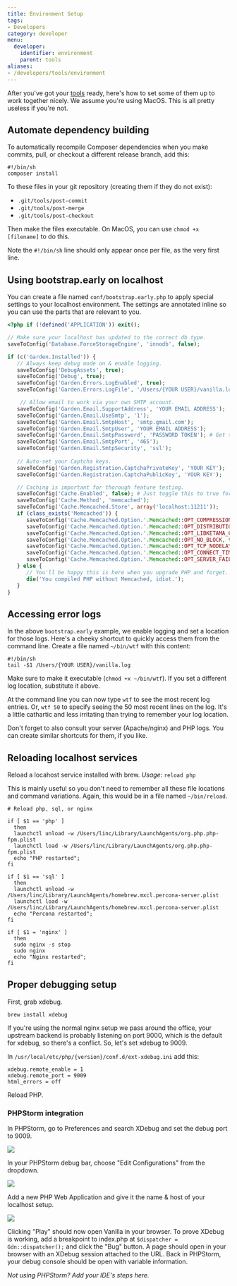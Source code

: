 ```yaml
---
title: Environment Setup
tags:
- Developers
category: developer
menu:
  developer:
    identifier: environment
    parent: tools
aliases:
- /developers/tools/environment
---
```


After you've got your [tools](/developers/tools) ready, here's how to set some of them up to work together nicely. We assume you're using MacOS. This is all pretty useless if you're not.

## Automate dependency building

To automatically recompile Composer dependencies when you make commits, pull, or checkout a different release branch, add this:

```
#!/bin/sh
composer install
```

To these files in your git repository (creating them if they do not exist):

* `.git/tools/post-commit`
* `.git/tools/post-merge`
* `.git/tools/post-checkout`

Then make the files executable. On MacOS, you can use `chmod +x [filename]` to do this.

Note the `#!/bin/sh` line should only appear once per file, as the very first line.

## Using bootstrap.early on localhost

You can create a file named `conf/bootstrap.early.php` to apply special settings to your localhost environment. The settings are annotated inline so you can use the parts that are relevant to you.

```php
<?php if (!defined('APPLICATION')) exit();

// Make sure your localhost has updated to the correct db type.
saveToConfig('Database.ForceStorageEngine', 'innodb', false);

if (c('Garden.Installed')) {
   // Always keep debug mode on & enable logging.
   saveToConfig('DebugAssets', true);
   saveToConfig('Debug', true);
   saveToConfig('Garden.Errors.LogEnabled', true);
   saveToConfig('Garden.Errors.LogFile', '/Users/{YOUR USER}/vanilla.log');

	// Allow email to work via your own SMTP account.
   saveToConfig('Garden.Email.SupportAddress', 'YOUR EMAIL ADDRESS');
   saveToConfig('Garden.Email.UseSmtp', '1');
   saveToConfig('Garden.Email.SmtpHost', 'smtp.gmail.com');
   saveToConfig('Garden.Email.SmtpUser', 'YOUR EMAIL ADDRESS');
   saveToConfig('Garden.Email.SmtpPassword', 'PASSWORD TOKEN'); # Get this in Gmail etc.
   saveToConfig('Garden.Email.SmtpPort', '465');
   saveToConfig('Garden.Email.SmtpSecurity', 'ssl');
   
   // Auto-set your Captcha keys.
   saveToConfig('Garden.Registration.CaptchaPrivateKey', 'YOUR KEY');
   saveToConfig('Garden.Registration.CaptchaPublicKey', 'YOUR KEY');

   // Caching is important for thorough feature testing.
   saveToConfig('Cache.Enabled', false); # Just toggle this to true for testing with cache; usually it's a pain to leave on
   saveToConfig('Cache.Method', 'memcached');
   saveToConfig('Cache.Memcached.Store', array('localhost:11211'));
   if (class_exists('Memcached')) {
      saveToConfig('Cache.Memcached.Option.'.Memcached::OPT_COMPRESSION, true, false);
      saveToConfig('Cache.Memcached.Option.'.Memcached::OPT_DISTRIBUTION, Memcached::DISTRIBUTION_CONSISTENT, false);
      saveToConfig('Cache.Memcached.Option.'.Memcached::OPT_LIBKETAMA_COMPATIBLE, true, false);
      saveToConfig('Cache.Memcached.Option.'.Memcached::OPT_NO_BLOCK, true, false);
      saveToConfig('Cache.Memcached.Option.'.Memcached::OPT_TCP_NODELAY, true, false);
      saveToConfig('Cache.Memcached.Option.'.Memcached::OPT_CONNECT_TIMEOUT, 1000, false);
      saveToConfig('Cache.Memcached.Option.'.Memcached::OPT_SERVER_FAILURE_LIMIT, 2, false);
   } else {
   	  // You'll be happy this is here when you upgrade PHP and forget.
      die('You compiled PHP without Memcached, idiot.');
   }
}
```

## Accessing error logs

In the above `bootstrap.early` example, we enable logging and set a location for those logs. Here's a cheeky shortcut to quickly access them from the command line. Create a file named `~/bin/wtf` with this content:

```
#!/bin/sh
tail -$1 /Users/{YOUR USER}/vanilla.log
```

Make sure to make it executable (`chmod +x ~/bin/wtf`). If you set a different log location, substitute it above.

At the command line you can now type `wtf` to see the most recent log entries. Or, `wtf 50` to specify seeing the 50 most recent lines on the log. It's a little cathartic and less irritating than trying to remember your log location.

Don't forget to also consult your server (Apache/nginx) and PHP logs. You can create similar shortcuts for them, if you like.

## Reloading localhost services

Reload a locahost service installed with brew. _Usage_: `reload php`

This is mainly useful so you don't need to remember all these file locations and command variations. Again, this would be in a file named `~/bin/reload`.

```
# Reload php, sql, or nginx

if [ $1 == 'php' ] 
  then
  launchctl unload -w /Users/linc/Library/LaunchAgents/org.php.php-fpm.plist
  launchctl load -w /Users/linc/Library/LaunchAgents/org.php.php-fpm.plist
  echo "PHP restarted";
fi

if [ $1 == 'sql' ] 
  then
  launchctl unload -w /Users/linc/Library/LaunchAgents/homebrew.mxcl.percona-server.plist
  launchctl load -w /Users/linc/Library/LaunchAgents/homebrew.mxcl.percona-server.plist
  echo "Percona restarted";
fi

if [ $1 = 'nginx' ] 
  then
  sudo nginx -s stop
  sudo nginx
  echo "Nginx restarted";
fi 
```

## Proper debugging setup 

First, grab xdebug.

`brew install xdebug`

If you're using the normal nginx setup we pass around the office, your upstream backend is probably listening on port 9000, which is the default for xdebug, so there's a conflict. So, let's set xdebug to 9009.

In `/usr/local/etc/php/{version}/conf.d/ext-xdebug.ini` add this:

```
xdebug.remote_enable = 1
xdebug.remote_port = 9009
html_errors = off
```

Reload PHP.

### PHPStorm integration

In PHPStorm, go to Preferences and search XDebug and set the debug port to 9009.

![](https://us.v-cdn.net/5022541/uploads/editor/bo/dqpgwnvkn6tx.png "")

In your PHPStorm debug bar, choose "Edit Configurations" from the dropdown.

![](https://us.v-cdn.net/5022541/uploads/editor/o4/e8r3pktz5vp9.png "")

Add a new PHP Web Application and give it the name & host of your localhost setup.

![](https://us.v-cdn.net/5022541/uploads/editor/cv/1nur7d6q57eb.png "")

Clicking "Play" should now open Vanilla in your browser. To prove XDebug is working, add a breakpoint to index.php at `$dispatcher = Gdn::dispatcher();` and click the "Bug" button. A page should open in your browser with an XDebug session attached to the URL. Back in PHPStorm, your debug console should be open with variable information.

*Not using PHPStorm? Add your IDE's steps here.*
